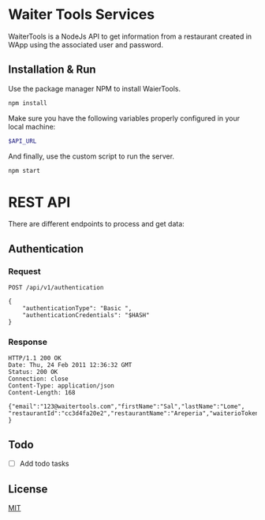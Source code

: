 # Waiter Tools Services

WaiterTools is a NodeJs API to get information from a restaurant created in WApp using the associated user and password.


## Installation & Run

Use the package manager NPM to install WaierTools.
```bash
npm install
```
Make sure you have the following variables properly configured in your local machine:
```bash
$API_URL
```
And finally, use the custom script to run the server.
```bash
npm start
```

# REST API
There are different endpoints to process and get data: 

## Authentication
### Request
`POST /api/v1/authentication`

    {
        "authenticationType": "Basic ",
        "authenticationCredentials": "$HASH"
    }

### Response
    HTTP/1.1 200 OK
    Date: Thu, 24 Feb 2011 12:36:32 GMT
    Status: 200 OK
    Connection: close
    Content-Type: application/json
    Content-Length: 168

    {"email":"123@waitertools.com","firstName":"Sal","lastName":"Lome",
    "restaurantId":"cc3d4fa20e2","restaurantName":"Areperia","waiterioToken":"715cb5715cb5"
    }

## Todo
- [ ] Add todo tasks

## License
[MIT](https://choosealicense.com/licenses/mit/)